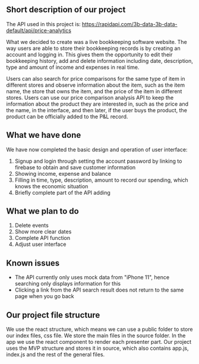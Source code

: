 ## Short description of our project
The API used in this project is: https://rapidapi.com/3b-data-3b-data-default/api/price-analytics

What we decided to create was a live bookkeeping software website. The way users are able to store their bookkeeping records is by creating an account and logging in. This gives them the opportunity to edit their bookkeeping history, add and delete information including date, description, type and amount of income and expenses in real time.

Users can also search for price comparisons for the same type of item in different stores and observe information about the item, such as the item name, the store that owns the item, and the price of the item in different stores.
Users can use our price comparison analysis API to keep the information about the product they are interested in, such as the price and the name, in the interface, and then later, if the user buys the product, the product can be officially added to the P&L record.

## What we have done
We have now completed the basic design and operation of user interface:
1. Signup and login through setting the account password by linking to firebase to obtain and save customer information
2. Showing income, expense and balance
3. Filling in time, type, description, amount to record our spending, which knows the economic situation
4. Briefly complete part of the API adding

## What we plan to do 
1. Delete events
2. Show more clear dates
3. Complete API function
4. Adjust user interface

## Known issues
- The API currently only uses mock data from "iPhone 11", hence searching only displays information for this
- Clicking a link from the API search result does not return to the same page when you go back

## Our project file structure 
We use the react structure, which means we can use a public folder to store our index files, css file. We store the main files in the source folder. In the app we use the react component to render each presenter part. 
Our project uses the MVP structure and stores it in source, which also contains app.js, index.js and the rest of the general files.
